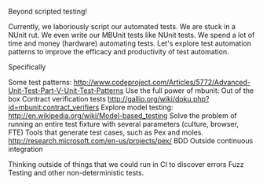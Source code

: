 Beyond scripted testing!

Currently, we laboriously script our automated tests. We are stuck in a NUnit rut. We even write our MBUnit tests like NUnit tests. We spend a lot of time and money (hardware) automating tests. Let's explore test automation patterns to improve the efficacy and productivity of test automation.

Specifically

Some test patterns: http://www.codeproject.com/Articles/5772/Advanced-Unit-Test-Part-V-Unit-Test-Patterns
Use the full power of mbunit: Out of the box Contract verification tests http://gallio.org/wiki/doku.php?id=mbunit:contract_verifiers
Explore model testing: http://en.wikipedia.org/wiki/Model-based_testing
Solve the problem of running an entire test fixture with several parameters (culture, browser, FTE)
Tools that generate test cases, such as Pex and moles. http://research.microsoft.com/en-us/projects/pex/ BDD
Outside continuous integration

Thinking outside of things that we could run in CI to discover errors Fuzz Testing and other non-deterministic tests.
